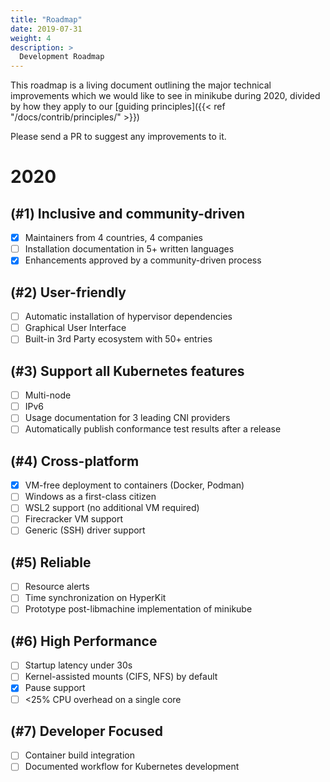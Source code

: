 ```yaml
---
title: "Roadmap"
date: 2019-07-31
weight: 4
description: >
  Development Roadmap
---
```


This roadmap is a living document outlining the major technical improvements which we would like to see in minikube during 2020, divided by how they apply to our [guiding principles]({{< ref "/docs/contrib/principles/" >}})

Please send a PR to suggest any improvements to it.

# 2020 

## (#1) Inclusive and community-driven

- [x] Maintainers from 4 countries, 4 companies
- [ ] Installation documentation in 5+ written languages
- [x] Enhancements approved by a community-driven process

## (#2) User-friendly

- [ ] Automatic installation of hypervisor dependencies
- [ ] Graphical User Interface
- [ ] Built-in 3rd Party ecosystem with 50+ entries

## (#3) Support all Kubernetes features

- [ ] Multi-node
- [ ] IPv6
- [ ] Usage documentation for 3 leading CNI providers
- [ ] Automatically publish conformance test results after a release

## (#4) Cross-platform

- [x] VM-free deployment to containers (Docker, Podman)
- [ ] Windows as a first-class citizen
- [ ] WSL2 support (no additional VM required)
- [ ] Firecracker VM support
- [ ] Generic (SSH) driver support

## (#5) Reliable

- [ ] Resource alerts
- [ ] Time synchronization on HyperKit
- [ ] Prototype post-libmachine implementation of minikube

## (#6) High Performance

- [ ] Startup latency under 30s
- [ ] Kernel-assisted mounts (CIFS, NFS) by default
- [x] Pause support
- [ ] <25% CPU overhead on a single core

## (#7) Developer Focused

- [ ] Container build integration
- [ ] Documented workflow for Kubernetes development
